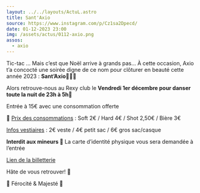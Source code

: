 ```yaml
---
layout: ../../layouts/ActuL.astro
title: Sant'Axio
source: https://www.instagram.com/p/Cz1sa2Dpecd/
date: 01-12-2023 23:00
img: /assets/actus/0112-axio.png
assos:
  - axio
---
```


Tic-tac … Mais c’est que Noël arrive à grands pas… À cette occasion, Axio t’a concocté une soirée digne de ce nom pour clôturer en beauté cette année 2023 : **Sant’Axio🎅🏼🎄**

Alors retrouve-nous au Rexy club le **Vendredi 1er décembre pour danser toute la nuit de 23h à 5h**🕺

Entrée à 15€ avec une consommation offerte

🍻 <u>Prix des consommations</u> :
Soft 2€ / Hard 4€ / Shot 2,50€ / Bière 3€

<u>Infos vestiaires</u> :
2€ veste / 4€ petit sac / 6€ gros sac/casque

**Interdit aux mineurs 🔞**
La carte d’identité physique vous sera demandée à l’entrée

[Lien de la billetterie](https://www.helloasso.com/associations/axio-bde-sorbonne-universite/evenements/sant-axio)

Hâte de vous retrouver! 💚

🦌 Férocité & Majesté 🦈
